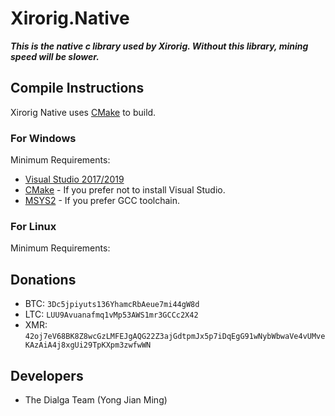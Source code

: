 # Xirorig.Native
***This is the native c library used by Xirorig. Without this library, mining speed will be slower.***

## Compile Instructions
Xirorig Native uses [CMake](https://cmake.org/download/) to build.

### For Windows
Minimum Requirements:
- [Visual Studio 2017/2019](https://visualstudio.microsoft.com/downloads/)
- [CMake](https://cmake.org/download/) - If you prefer not to install Visual Studio.
- [MSYS2](https://www.msys2.org/) - If you prefer GCC toolchain.

### For Linux
Minimum Requirements:

## Donations
- BTC: `3Dc5jpiyuts136YhamcRbAeue7mi44gW8d`
- LTC: `LUU9Avuanafmq1vMp53AWS1mr3GCCc2X42`
- XMR: `42oj7eV68BK8Z8wcGzLMFEJgAQG22Z3ajGdtpmJx5p7iDqEgG91wNybWbwaVe4vUMveKAzAiA4j8xgUi29TpKXpm3zwfwWN`

## Developers
- The Dialga Team (Yong Jian Ming)
